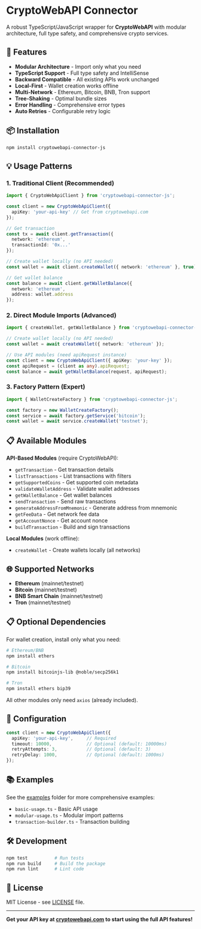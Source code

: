 # CryptoWebAPI Connector

A robust TypeScript/JavaScript wrapper for **CryptoWebAPI** with modular architecture, full type safety, and comprehensive crypto services.

## 🚀 Features

- **Modular Architecture** - Import only what you need
- **TypeScript Support** - Full type safety and IntelliSense
- **Backward Compatible** - All existing APIs work unchanged
- **Local-First** - Wallet creation works offline
- **Multi-Network** - Ethereum, Bitcoin, BNB, Tron support
- **Tree-Shaking** - Optimal bundle sizes
- **Error Handling** - Comprehensive error types
- **Auto Retries** - Configurable retry logic

## 📦 Installation

```bash
npm install cryptowebapi-connector-js
```

## 💡 Usage Patterns

### 1. Traditional Client (Recommended)
```typescript
import { CryptoWebApiClient } from 'cryptowebapi-connector-js';

const client = new CryptoWebApiClient({ 
  apiKey: 'your-api-key' // Get from cryptowebapi.com
});

// Get transaction
const tx = await client.getTransaction({
  network: 'ethereum',
  transactionId: '0x...'
});

// Create wallet locally (no API needed)
const wallet = await client.createWallet({ network: 'ethereum' }, true);

// Get wallet balance
const balance = await client.getWalletBalance({
  network: 'ethereum',
  address: wallet.address
});
```

### 2. Direct Module Imports (Advanced)
```typescript
import { createWallet, getWalletBalance } from 'cryptowebapi-connector-js';

// Create wallet locally (no API needed)
const wallet = await createWallet({ network: 'ethereum' });

// Use API modules (need apiRequest instance)
const client = new CryptoWebApiClient({ apiKey: 'your-key' });
const apiRequest = (client as any).apiRequest;
const balance = await getWalletBalance(request, apiRequest);
```

### 3. Factory Pattern (Expert)
```typescript
import { WalletCreateFactory } from 'cryptowebapi-connector-js';

const factory = new WalletCreateFactory();
const service = await factory.getService('bitcoin');
const wallet = await service.createWallet('testnet');
```

## 📋 Available Modules

**API-Based Modules** (require CryptoWebAPI):
- `getTransaction` - Get transaction details
- `listTransactions` - List transactions with filters  
- `getSupportedCoins` - Get supported coin metadata
- `validateWalletAddress` - Validate wallet addresses
- `getWalletBalance` - Get wallet balances
- `sendTransaction` - Send raw transactions
- `generateAddressFromMnemonic` - Generate address from mnemonic
- `getFeeData` - Get network fee data
- `getAccountNonce` - Get account nonce
- `buildTransaction` - Build and sign transactions

**Local Modules** (work offline):
- `createWallet` - Create wallets locally (all networks)

## 🌐 Supported Networks

- **Ethereum** (mainnet/testnet)
- **Bitcoin** (mainnet/testnet)
- **BNB Smart Chain** (mainnet/testnet)
- **Tron** (mainnet/testnet)

## 📋 Optional Dependencies

For wallet creation, install only what you need:

```bash
# Ethereum/BNB
npm install ethers

# Bitcoin  
npm install bitcoinjs-lib @noble/secp256k1

# Tron
npm install ethers bip39
```

All other modules only need `axios` (already included).

## 🔧 Configuration

```typescript
const client = new CryptoWebApiClient({
  apiKey: 'your-api-key',     // Required
  timeout: 10000,             // Optional (default: 10000ms)
  retryAttempts: 3,           // Optional (default: 3)
  retryDelay: 1000,           // Optional (default: 1000ms)
});
```

## 📚 Examples

See the [examples](./examples/) folder for more comprehensive examples:
- `basic-usage.ts` - Basic API usage
- `modular-usage.ts` - Modular import patterns
- `transaction-builder.ts` - Transaction building

## 🛠️ Development

```bash
npm test          # Run tests
npm run build     # Build the package
npm run lint      # Lint code
```

## 📄 License

MIT License - see [LICENSE](./LICENSE) file.

---

**Get your API key at [cryptowebapi.com](https://cryptowebapi.com) to start using the full API features!**

